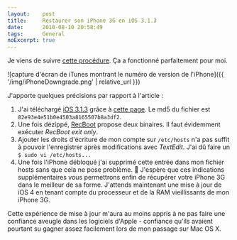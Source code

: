 ```yaml
---
layout:    post
title:     Restaurer son iPhone 3G en iOS 3.1.3
date:      2010-08-10 20:58:49
tags:      General
noExcerpt: true
---
```


Je viens de suivre
[cette procédure](http://www.01net.com/contenu/2562/ta_fiches/ios-4--repasser-son-iphone-sous-os-313-944-1). Ça a
fonctionné parfaitement pour moi.

![capture d'écran de iTunes montrant le numéro de version de l'iPhone]({{ '/img/iPhoneDowngrade.png' | relative_url }})

J'apporte quelques précisions par rapport à l'article :

1. J'ai téléchargé
   [iOS 3.1.3](http://appldnld.apple.com.edgesuite.net/content.info.apple.com/iPhone/061-7468.20100202.pbnrt/iPhone1,2_3.1.3_7E18_Restore.ipsw)
   grâce à [cette page](http://www.hackint0sh.org/f127/22056.htm). Le md5 du fichier est
   `82e93e4e51b0e4503a8165507b8a3df2`.
1. Une fois dézippé, [RecBoot](http://www.hack2learn.org/downloads/RecBoot+-+Recovery+Boot+Tool+-+MacOSX) propose deux
   binaires. Il faut évidemment exécuter _RecBoot exit only_.
1. Ajouter les droits d'écriture de mon compte sur `/etc/hosts` n'a pas suffit à pouvoir l'enregistrer après
   modifications avec _TextEdit_. J'ai dû faire un `$ sudo vi /etc/hosts...`
1. Une fois l'iPhone débloqué j'ai supprimé cette entrée dans mon fichier hosts sans que cela ne pose problème.

J'espère que ces indications supplémentaires vous permettrons enfin de récupérer votre iPhone 3G dans le meilleur de sa
forme. J'attends maintenant une mise à jour de iOS 4 en tenant compte du processeur et de la RAM vieillissants de mon
iPhone 3G.

Cette expérience de mise à jour m'aura au moins appris à ne pas faire une confiance aveugle dans les logiciels d'Apple -
confiance qu'ils avaient pourtant su gagner assez facilement lors de mon passage sur Mac OS X.
